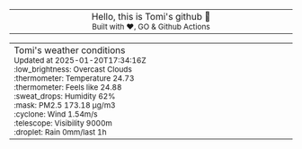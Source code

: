 
<div align="center">
<table>
<tbody>
<td align="center">
<img width="2000" height="0"><br>
Hello, this is Tomi's github 👋<br>
<sup>Built with ❤️, GO & Github Actions</sup><br>
<img width="2000" height="0">
</td>
</tbody>
</table>
</div>
<table>
<tbody>
<td align="left">
<img width="2000" height="0"><br>
Tomi's weather conditions<br>
<sup>Updated at 2025-01-20T17:34:16Z</sup><br>
<sup>:low_brightness: Overcast Clouds</sup><br>
<sup>:thermometer: Temperature 24.73 </sup><br>
<sup>:thermometer: Feels like 24.88</sup><br>
<sup>:sweat_drops: Humidity 62%</sup><br>
<sup>:mask: PM2.5 173.18 μg/m3</sup><br>
<sup>:cyclone: Wind 1.54m/s </sup><br>
<sup>:telescope: Visibility 9000m </sup><br>
<sup>:droplet: Rain 0mm/last 1h </sup><br>
<img width="2000" height="0">
</td>
<td align="left">
<img width="2000" height="0"><br>
<br>
<img width="2000" height="0">
</td>
</tbody>
</table>
</div>
    